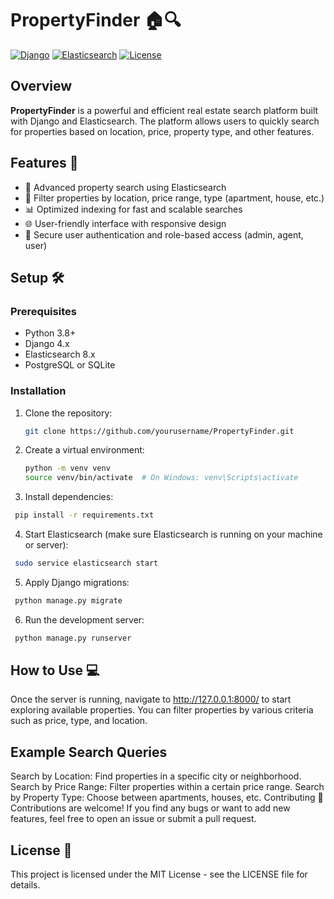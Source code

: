 # PropertyFinder 🏠🔍

[![Django](https://img.shields.io/badge/Django-v4.2.3-green)](https://www.djangoproject.com/)
[![Elasticsearch](https://img.shields.io/badge/Elasticsearch-v8.5.2-blue)](https://www.elastic.co/)
[![License](https://img.shields.io/badge/license-MIT-brightgreen.svg)](LICENSE)

## Overview

**PropertyFinder** is a powerful and efficient real estate search platform built with Django and Elasticsearch. The platform allows users to quickly search for properties based on location, price, property type, and other features. 

## Features 🚀

- 🔎 Advanced property search using Elasticsearch
- 📍 Filter properties by location, price range, type (apartment, house, etc.)
- 📊 Optimized indexing for fast and scalable searches
- 🌐 User-friendly interface with responsive design
- 🔐 Secure user authentication and role-based access (admin, agent, user)

## Setup 🛠️

### Prerequisites
- Python 3.8+
- Django 4.x
- Elasticsearch 8.x
- PostgreSQL or SQLite

### Installation

1. Clone the repository:
   ```bash
   git clone https://github.com/yourusername/PropertyFinder.git
   ```
   
2. Create a virtual environment:
   ```bash
   python -m venv venv
   source venv/bin/activate  # On Windows: venv\Scripts\activate
   ```
   
3. Install dependencies:
  ```bash
   pip install -r requirements.txt
   ```

4. Start Elasticsearch (make sure Elasticsearch is running on your machine or server):
  ```bash
   sudo service elasticsearch start
   ```

5. Apply Django migrations:
  ```bash
   python manage.py migrate
   ```

6. Run the development server:
  ```bash
   python manage.py runserver
   ```

## How to Use 💻
Once the server is running, navigate to http://127.0.0.1:8000/ to start exploring available properties. You can filter properties by various criteria such as price, type, and location.

## Example Search Queries
Search by Location: Find properties in a specific city or neighborhood.
Search by Price Range: Filter properties within a certain price range.
Search by Property Type: Choose between apartments, houses, etc.
Contributing 🤝
Contributions are welcome! If you find any bugs or want to add new features, feel free to open an issue or submit a pull request.

## License 📄
This project is licensed under the MIT License - see the LICENSE file for details.

